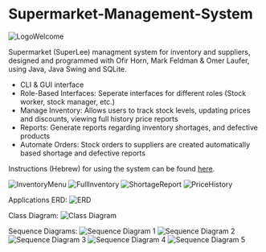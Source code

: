 # Supermarket-Management-System

![LogoWelcome](https://github.com/Nati-Mordekhay/Supermarket-Management-System/assets/72460220/8b7fd1f4-b319-4c26-9435-a2349a528fff)

Supermarket (SuperLee) managment system for inventory and suppliers, designed and programmed with Ofir Horn, Mark Feldman & Omer Laufer, using Java, Java Swing and SQLite.

* CLI & GUI interface
* Role-Based Interfaces: Seperate interfaces for different roles (Stock worker, stock manager, etc.)
* Manage Inventory: Allows users to track stock levels, updating prices and discounts, viewing full history price reports
* Reports: Generate reports regarding inventory shortages, and defective products
* Automate Orders: Stock orders to suppliers are created automatically based shortage and defective reports

Instructions (Hebrew) for using the system can be found [here](https://github.com/Nati-Mordekhay/Supermarket-Management-System/blob/main/docs/Instructions.pdf).

![InventoryMenu](https://github.com/Nati-Mordekhay/Supermarket-Management-System/assets/72460220/24788da1-3c20-475c-953d-bb111c369503)
![FullInventory](https://github.com/Nati-Mordekhay/Supermarket-Management-System/assets/72460220/95c8fd1c-e497-403e-b3bb-6bfcd2beb242)
![ShortageReport](https://github.com/Nati-Mordekhay/Supermarket-Management-System/assets/72460220/3cbf4e63-2639-42f7-b43f-26106dd63cff)
![PriceHistory](https://github.com/Nati-Mordekhay/Supermarket-Management-System/assets/72460220/4c8023a9-9eac-43f0-b4ad-a1c0feb2255d)

Applications ERD:
![ERD](https://github.com/Nati-Mordekhay/Supermarket-Management-System/assets/72460220/ad93733f-a18b-4cfb-a4ff-ca7d7ce25b08)

Class Diagram:
![Class Diagram](https://github.com/Nati-Mordekhay/Supermarket-Management-System/assets/72460220/de218813-6953-408c-8f5d-2bba39b54124)

Sequence Diagrams:
![Sequence Diagram 1](https://github.com/Nati-Mordekhay/Supermarket-Management-System/assets/72460220/ec6e1842-1c35-4fa0-882a-24e14b857c9d)
![Sequence Diagram 2](https://github.com/Nati-Mordekhay/Supermarket-Management-System/assets/72460220/cd59c487-fdea-4835-a960-dad9c15e870d)
![Sequence Diagram 3](https://github.com/Nati-Mordekhay/Supermarket-Management-System/assets/72460220/c546e381-e7d7-4973-b5e7-13009e7e6e0a)
![Sequence Diagram 4](https://github.com/Nati-Mordekhay/Supermarket-Management-System/assets/72460220/f8b1a156-a413-4d56-bc6b-893a6802986e)
![Sequence Diagram 5](https://github.com/Nati-Mordekhay/Supermarket-Management-System/assets/72460220/801bed7b-6389-4458-9b4f-be293c8bee73)
